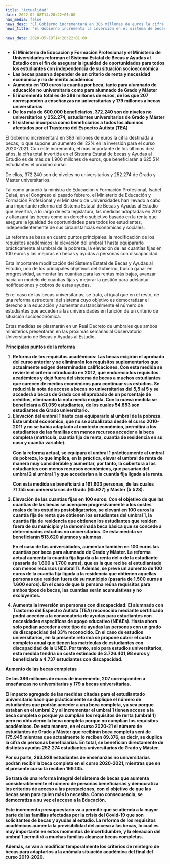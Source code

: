 ```yaml
---
title: "Actualidad"
date: 2022-02-08T14:20:22+01:00
has_media: false
news_desc: "El Gobierno incrementará en 386 millones de euros la cifra destinada a becas, lo que supone un aumento del 22% en la inversión para el curso 2020-2021. Con este incremento, el más importante de los últimos diez años, la cifra total invertida en el Sistema Estatal de becas y Ayudas al Estudio es de más de 1.900 millones de euros, que beneficiarán a 625.514 estudiantes el próximo curso."
news_title: "El Gobierno incrementa la inversión en el sistema de becas en un 22% hasta alcanzar 1.900 millones de euros para más de 600.000 beneficiarios el próximo curso 2020-2021"

news_date: 2020-05-19T14:20:22+01:00
---
```

<ul>
<li><b>El Ministerio de Educaci&oacute;n y Formaci&oacute;n Profesional y el Ministerio de Universidades reforman el Sistema Estatal de Becas y Ayudas al Estudio con el fin de asegurar la igualdad de oportunidades para todos los estudiantes con independencia de su situaci&oacute;n socioecon&oacute;mica</b></li>
<li><b>Las becas pasan a depender de un criterio de renta y necesidad econ&oacute;mica y no de m&eacute;rito acad&eacute;mico</b></li>
<li><b>Aumenta en 100 euros la cuant&iacute;a por beca, tanto para alumnado de educaci&oacute;n no universitaria como para alumnado de Grado y M&aacute;ster</b></li>
<li><b>El incremento total es de 386 millones de euros, de los que 207 corresponden a ense&ntilde;anzas no universitarias y 179 millones a becas universitarias</b></li>
<li><b>De los m&aacute;s de 600.000 beneficiarios, 372.240 son de niveles no universitarios y 252.274, estudiantes universitarios de Grado y M&aacute;ster</b></li>
<li><b>El sistema incorpora como beneficiarios a todos los alumnos afectados por el Trastorno del Espectro Autista (TEA)</b></li>
</ul>
<p>El Gobierno incrementar&aacute; en 386 millones de euros la cifra destinada a becas, lo que supone un aumento del 22% en la inversi&oacute;n para el curso 2020-2021. Con este incremento, el m&aacute;s importante de los &uacute;ltimos diez a&ntilde;os, la cifra total invertida en el Sistema Estatal de becas y Ayudas al Estudio es de m&aacute;s de 1.900 millones de euros, que beneficiar&aacute;n a 625.514 estudiantes el pr&oacute;ximo curso.</p>
<p>De ellos, 372.240 son de niveles no universitarios y 252.274 de Grado y M&aacute;ster universitarios.</p>
<p>Tal como anunci&oacute; la ministra de Educaci&oacute;n y Formaci&oacute;n Profesional, Isabel Cela&aacute;, en el Congreso el pasado febrero, el Ministerio de Educaci&oacute;n y Formaci&oacute;n Profesional y el Ministerio de Universidades han llevado a cabo una importante reforma del Sistema Estatal de Becas y Ayudas al Estudio que revertir&aacute;, a lo largo de esta legislatura, las medidas adoptadas en 2012 y afianzar&aacute; las becas como un derecho subjetivo basado en la renta que asegure la igualdad de oportunidades para todos los estudiantes, independientemente de sus circunstancias econ&oacute;micas y sociales.</p>
<p>La reforma se basa en cuatro puntos principales: la modificaci&oacute;n de los requisitos acad&eacute;micos; la elevaci&oacute;n del umbral 1 hasta equipararlo pr&aacute;cticamente al umbral de la pobreza; la elevaci&oacute;n de las cuant&iacute;as fijas en 100 euros y las mejoras en becas y ayudas a personas con discapacidad.</p>
<p>Esta importante modificaci&oacute;n del Sistema Estatal de Becas y Ayudas al Estudio, uno de los principales objetivos del Gobierno, busca ganar en progresividad, aumentar las cuant&iacute;as para las rentas m&aacute;s bajas, avanzar hacia un modelo de cuant&iacute;as fijas y mejorar la gesti&oacute;n para adelantar notificaciones y cobros de estas ayudas.</p>
<p>En el caso de las becas universitarias, se trata, al igual que en el resto, de una reforma estructural del sistema cuyo objetivo es democratizar el derecho a la educaci&oacute;n y aumentar sustancialmente el n&uacute;mero de estudiantes que acceden a las universidades en funci&oacute;n de un criterio de situaci&oacute;n socioecon&oacute;mica.</p>
<p>Estas medidas se plasmar&aacute;n en un Real Decreto de umbrales que ambos ministerios presentar&aacute;n en las pr&oacute;ximas semanas al Observatorio Universitario de Becas y Ayudas al Estudio.</p>
<p><b>Principales puntos de la reforma</b></p>
<ol>
<li><b>Reforma de los requisitos acad&eacute;micos: Las becas exigir&aacute;n el aprobado del curso anterior y se eliminar&aacute;n los requisitos suplementarios que actualmente exigen determinadas calificaciones. Con esta medida se revierte el criterio introducido en 2012, que endureci&oacute; los requisitos acad&eacute;micos y dej&oacute; fuera del sistema de becas a muchos estudiantes que carecen de medios econ&oacute;micos para continuar sus estudios. Se reducir&aacute; la nota de acceso a becas no universitarias del 5,5 al 5 y se acceder&aacute; a becas de Grado con el aprobado de un porcentaje de cr&eacute;ditos, eliminando la nota media exigida. Con la nueva medida se beneficiar&aacute; a 61.059 estudiantes, de los cuales 54.853 son estudiantes de Grado universitario.</b></li>
<li><b>Elevaci&oacute;n del umbral 1 hasta casi equipararlo al umbral de la pobreza. Este umbral econ&oacute;mico, que no se actualizaba desde el curso 2010‐2011 y no se hab&iacute;a adaptado al contexto econ&oacute;mico, permitir&aacute; a los estudiantes de las familias con menos recursos acceder a la beca completa (matr&iacute;cula, cuant&iacute;a fija de renta, cuant&iacute;a de residencia en su caso y cuant&iacute;a variable).
<p>Con&nbsp;la reforma actual, se equipara el umbral 1 pr&aacute;cticamente al umbral de pobreza, lo que implica, en la pr&aacute;ctica, elevar el umbral de renta de manera muy considerable y aumentar, por tanto, la cobertura a los estudiantes con menos recursos econ&oacute;micos, que pasar&iacute;an del umbral 2 al umbral 1 y que acceder&iacute;an a la cuant&iacute;a fija ligada a la renta.</p>
<p>Con esta medida se beneficiar&aacute; a 161.603 personas, de las cuales 71.155 son universitarias de Grado (65.627) y M&aacute;ster (5.528).</p>
</li>
<li><b>Elevaci&oacute;n de las cuant&iacute;as fijas en 100 euros: Con el objetivo de que las cuant&iacute;as de las becas se acerquen progresivamente a los costes reales de los estudios postobligatorios, se elevar&aacute; en 100 euros la cuant&iacute;a fija de renta que obtienen los estudiantes del umbral 1, la cuant&iacute;a fija de residencia que obtienen los estudiantes que residen fuera de su municipio y la denominada beca b&aacute;sica que se concede a determinados estudios no universitarios. De esta medida se beneficiar&aacute;n 513.620 alumnos y alumnas.
<p>En el caso de las universidades, aumentan tambi&eacute;n en 100 euros las cuant&iacute;as por beca para alumnado de Grado y M&aacute;ster. La reforma actual aumenta la cuant&iacute;a fija ligada a la renta del o de la estudiante (pasar&iacute;a de 1.600 a 1.700 euros), que es la que recibe el estudiantado con menos recursos (umbral 1). Adem&aacute;s, se prev&eacute; un aumento de 100 euros de la cuant&iacute;a fija ligada a la residencia que obtienen aquellas personas que residen fuera de su municipio (pasar&iacute;a de 1.500 euros a 1.600 euros). En el caso de que la persona re&uacute;na requisitos para ambos tipos de becas, las cuant&iacute;as ser&aacute;n acumulativas y no excluyentes.</p>
</li>
<li><b>Aumenta la inversi&oacute;n en personas con discapacidad: El alumnado con Trastorno del Espectro Autista (TEA) reconocido mediante certificado podr&aacute; acceder a la convocatoria de ayudas para estudiantes con necesidades espec&iacute;ficas de apoyo educativo (NEAEs). Hasta ahora solo pod&iacute;an acceder a este tipo de ayudas las personas con un grado de discapacidad del 33% reconocido. En el caso de estudios universitarios, en la presente reforma se propone cubrir el coste completo anual que tienen las matr&iacute;culas de estudiantes con discapacidad de la UNED. Por tanto, solo para estudios universitarios, esta medida tendr&iacute;a un coste estimado de 3.726.401,98 euros y beneficiar&iacute;a a 4.737 estudiantes con discapacidad.</b></li>
</ol>
<p><b>Aumento de las becas completas</b></p>
<p>De los 386 millones de euros de incremento, 207 corresponden a ense&ntilde;anzas no universitarias y 179 a becas universitarias.</p>
<p>El impacto agregado de las medidas citadas para el estudiantado universitario hace que pr&aacute;cticamente se duplique el n&uacute;mero de estudiantes que podr&aacute;n acceder a una beca completa, ya sea porque estaban en el umbral 2 y al incrementar el umbral 1 tienen acceso a la beca completa o porque ya cumpl&iacute;an los requisitos de renta (umbral 1) pero no obtuvieron la beca completa porque no cumpl&iacute;an los requisitos acad&eacute;micos. De esta manera, en el curso 2020-21 el n&uacute;mero de estudiantes de Grado y M&aacute;ster que recibir&aacute;n beca completa ser&aacute; de 175.945 mientras que actualmente lo reciben 89.376, es decir, se duplica la cifra de personas beneficiarias. En total, se benefician directamente de distintas ayudas 252.274 estudiantes universitarios de Grado y M&aacute;ster.</p>
<p>Por su parte, 263.928 estudiantes de ense&ntilde;anzas no universitarias podr&aacute;n recibir la beca completa en el curso 2020-2021, mientras que en el presente curso la reciben 169.135.</p>
<p>Se trata de una reforma integral del sistema de becas que aumenta considerablemente el n&uacute;mero de personas beneficiarias y democratiza los criterios de acceso a las prestaciones, con el objetivo de que las becas sean para quien m&aacute;s lo necesita. Como consecuencia, se democratiza a su vez el acceso a la Educaci&oacute;n.</p>
<p>Este incremento presupuestario va a permitir que se atienda a la mayor parte de las familias afectadas por la crisis del Covid-19 que son solicitantes de becas y ayudas al estudio. La reforma de los requisitos acad&eacute;micos aumenta la previsibilidad del acceso a las becas, lo cual es muy importante en estos momentos de incertidumbre, y la elevaci&oacute;n del umbral 1 permitir&aacute; a muchas familias alcanzar becas completas.</p>
<p>Adem&aacute;s, se van a modificar temporalmente los criterios de reintegro de becas para adaptarlos a la an&oacute;mala situaci&oacute;n acad&eacute;mica del final del curso 2019-2020.</p>